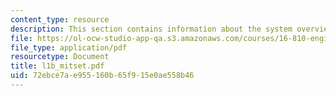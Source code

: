 ```yaml
---
content_type: resource
description: This section contains information about the system overview of MITSET.
file: https://ol-ocw-studio-app-qa.s3.amazonaws.com/courses/16-810-engineering-design-and-rapid-prototyping-january-iap-2007/72ebce7ae955160b65f915e0ae558b46_l1b_mitset.pdf
file_type: application/pdf
resourcetype: Document
title: l1b_mitset.pdf
uid: 72ebce7a-e955-160b-65f9-15e0ae558b46
---
```

